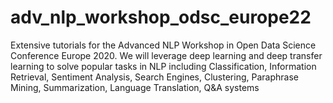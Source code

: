 # adv_nlp_workshop_odsc_europe22
Extensive tutorials for the Advanced NLP Workshop in Open Data Science Conference Europe 2020. We will leverage deep learning and deep transfer learning to solve popular tasks in NLP including Classification, Information Retrieval, Sentiment Analysis, Search Engines, Clustering, Paraphrase Mining, Summarization, Language Translation, Q&amp;A systems 
